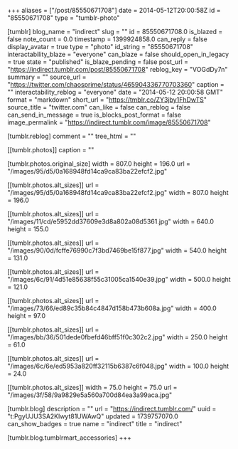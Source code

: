+++
aliases = ["/post/85550671708"]
date = 2014-05-12T20:00:58Z
id = "85550671708"
type = "tumblr-photo"

[tumblr]
blog_name = "indirect"
slug = ""
id = 85550671708.0
is_blazed = false
note_count = 0.0
timestamp = 1399924858.0
can_reply = false
display_avatar = true
type = "photo"
id_string = "85550671708"
interactability_blaze = "everyone"
can_blaze = false
should_open_in_legacy = true
state = "published"
is_blaze_pending = false
post_url = "https://indirect.tumblr.com/post/85550671708"
reblog_key = "VOGdDy7n"
summary = ""
source_url = "https://twitter.com/chaosprime/status/465904336770703360"
caption = ""
interactability_reblog = "everyone"
date = "2014-05-12 20:00:58 GMT"
format = "markdown"
short_url = "https://tmblr.co/ZY3jby1FhDwTS"
source_title = "twitter.com"
can_like = false
can_reblog = false
can_send_in_message = true
is_blocks_post_format = false
image_permalink = "https://indirect.tumblr.com/image/85550671708"

[tumblr.reblog]
comment = ""
tree_html = ""

[[tumblr.photos]]
caption = ""

[tumblr.photos.original_size]
width = 807.0
height = 196.0
url = "/images/95/d5/0a168948fd14ca9ca83ba22efcf2.jpg"

[[tumblr.photos.alt_sizes]]
url = "/images/95/d5/0a168948fd14ca9ca83ba22efcf2.jpg"
width = 807.0
height = 196.0

[[tumblr.photos.alt_sizes]]
url = "/images/11/cd/e5952dd37609e3d8a802a08d5361.jpg"
width = 640.0
height = 155.0

[[tumblr.photos.alt_sizes]]
url = "/images/90/0d/fcffe76990c7f3bd7469be15f877.jpg"
width = 540.0
height = 131.0

[[tumblr.photos.alt_sizes]]
url = "/images/6c/91/4d51e85638f55c31005ca1540e39.jpg"
width = 500.0
height = 121.0

[[tumblr.photos.alt_sizes]]
url = "/images/73/66/ed89c35b84c4847d158b473b608a.jpg"
width = 400.0
height = 97.0

[[tumblr.photos.alt_sizes]]
url = "/images/bb/36/501dede0fbefd46bff51f0c302c2.jpg"
width = 250.0
height = 61.0

[[tumblr.photos.alt_sizes]]
url = "/images/6c/6e/ed5953a820ff32115b6387c6f048.jpg"
width = 100.0
height = 24.0

[[tumblr.photos.alt_sizes]]
width = 75.0
height = 75.0
url = "/images/3f/58/9a9829e5a560a700d84ea3a99aca.jpg"

[tumblr.blog]
description = ""
url = "https://indirect.tumblr.com/"
uuid = "t:PgyUJU3SA2Klwyt81UWAwQ"
updated = 1739757070.0
can_show_badges = true
name = "indirect"
title = "indirect"

[tumblr.blog.tumblrmart_accessories]
+++
